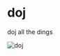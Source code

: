 # doj
doj all the dings

![doj](https://cloud.githubusercontent.com/assets/7032914/18230890/51461dec-72a9-11e6-920b-9d81c766361c.gif)


